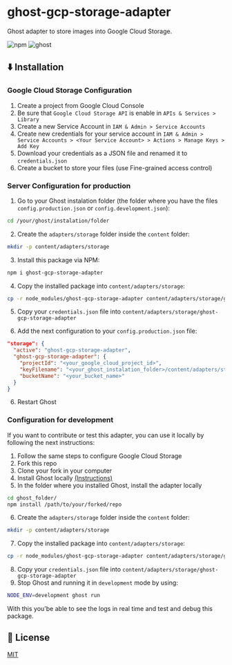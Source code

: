 # ghost-gcp-storage-adapter
Ghost adapter to store images into Google Cloud Storage.

![npm](https://img.shields.io/npm/v/ghost-gcp-storage-adapter?color=blue&label=NPM%20Version)
![ghost](https://img.shields.io/badge/Ghost%20Version-5.x-blue)

## :arrow_down: Installation
### Google Cloud Storage Configuration
1. Create a project from Google Cloud Console
2. Be sure that `Google Cloud Storage API` is enable in `APIs & Services > Library`
3. Create a new Service Account in `IAM & Admin > Service Accounts`
4. Create new credentials for your service account in `IAM & Admin > Service Accounts > <Your Service Account> > Actions > Manage Keys > Add Key`
5. Download your credentials as a JSON file and renamed it to `credentials.json`
6. Create a bucket to store your files (use Fine-grained access control)

### Server Configuration for production
1. Go to your Ghost instalation folder (the folder where you have the files `config.production.json` or `config.development.json`):
```bash
cd /your/ghost/instalation/folder
```

2. Create the `adapters/storage` folder inside the `content` folder:
```bash
mkdir -p content/adapters/storage
```

3. Install this package via NPM:
```bash
npm i ghost-gcp-storage-adapter
```

4. Copy the installed package into `content/adapters/storage`:
```bash
cp -r node_modules/ghost-gcp-storage-adapter content/adapters/storage/ghost-gcp-storage-adapter
```

5. Copy your `credentials.json` file into `content/adapters/storage/ghost-gcp-storage-adapter`

7. Add the next configuration to your `config.production.json` file:
```json
"storage": {
  "active": "ghost-gcp-storage-adapter",
  "ghost-gcp-storage-adapter": {
    "projectId": "<your_google_cloud_project_id>",
    "keyFilename": "<your_ghost_instalation_folder>/content/adapters/storage/ghost-gcp-storage-adapter/credentials.json",
    "bucketName": "<your_bucket_name>"
  }
}
```

6. Restart Ghost

### Configuration for development
If you want to contribute or test this adapter, you can use it locally by following the next instructions:

1. Follow the same steps to configure Google Cloud Storage
2. Fork this repo
3. Clone your fork in your computer
4. Install Ghost locally [(Instructions)](https://ghost.org/docs/install/local/)
5. In the folder where you installed Ghost, install the adapter locally
```bash
cd ghost_folder/
npm install /path/to/your/forked/repo
```
6. Create the `adapters/storage` folder inside the `content` folder:
```bash
mkdir -p content/adapters/storage
```
7. Copy the installed package into `content/adapters/storage`:
```bash
cp -r node_modules/ghost-gcp-storage-adapter content/adapters/storage/ghost-gcp-storage-adapter
```
8. Copy your `credentials.json` file into `content/adapters/storage/ghost-gcp-storage-adapter`
9. Stop Ghost and running it in `development` mode by using:
```bash
NODE_ENV=development ghost run
```

With this you'be able to see the logs in real time and test and debug this package.

## :page_with_curl: License
[MIT](https://github.com/vcgtz/ghost-gcp-storage-adapter/blob/main/LICENSE)
